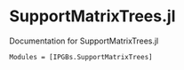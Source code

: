 # SupportMatrixTrees.jl
Documentation for SupportMatrixTrees.jl

```@autodocs
Modules = [IPGBs.SupportMatrixTrees]
```
    
